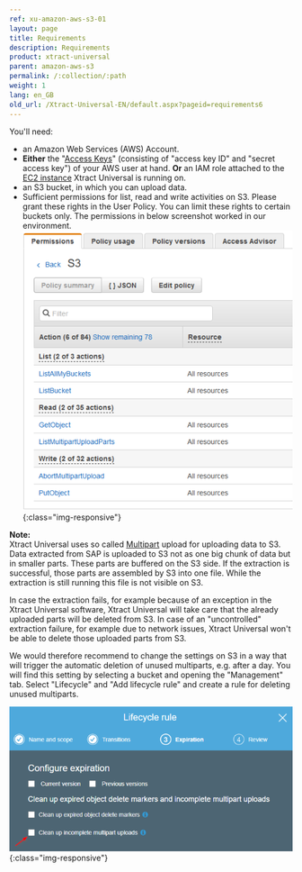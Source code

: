 ```yaml
---
ref: xu-amazon-aws-s3-01
layout: page
title: Requirements
description: Requirements
product: xtract-universal
parent: amazon-aws-s3
permalink: /:collection/:path
weight: 1
lang: en_GB
old_url: /Xtract-Universal-EN/default.aspx?pageid=requirements6
---
```


You'll need:
- an Amazon Web Services (AWS) Account.
- **Either** the "[Access Keys](https://docs.aws.amazon.com/IAM/latest/UserGuide/id_credentials_access-keys.html)" (consisting of "access key ID" and "secret access key") of your AWS user at hand. **Or** an IAM role attached to the [EC2 instance](https://docs.aws.amazon.com/IAM/latest/UserGuide/id_roles_use_switch-role-ec2.html) Xtract Universal is running on.
- an S3 bucket, in which you can upload data.
- Sufficient permissions for list, read and write activities on S3. Please grant these rights in the User Policy. You can limit these rights to certain buckets only. The permissions in below screenshot worked in our environment.
![IAM_permissions_for_S3_destination](/img/content/xu/S3_desination_IAM_permissions.png){:class="img-responsive"}

**Note:**<br>
Xtract Universal uses so called [Multipart](https://docs.aws.amazon.com/AmazonS3/latest/dev/mpuoverview.html) upload for uploading data to S3. Data extracted from SAP is uploaded to S3 not as one big chunk of data but in smaller parts. These parts are buffered on the S3 side. If the extraction is successful, those parts are assembled by S3 into one file. While the extraction is still running this file is not visible on S3.

In case the extraction fails, for example because of an exception in the Xtract Universal software, Xtract Universal will take care that the already uploaded parts will be deleted from S3. In case of an "uncontrolled" extraction failure, for example due to network issues, Xtract Universal won't be able to delete those uploaded parts from S3.

We would therefore recommend to change the settings on S3 in a way that will trigger the automatic deletion of unused multiparts, e.g. after a day. You will find this setting by selecting a bucket and opening the "Management" tab. Select "Lifecycle" and "Add lifecycle rule" and create a rule for deleting unused multiparts.

![S3_Multipart_Rule](/img/content/S3_Multipart_Rule.png){:class="img-responsive"}
